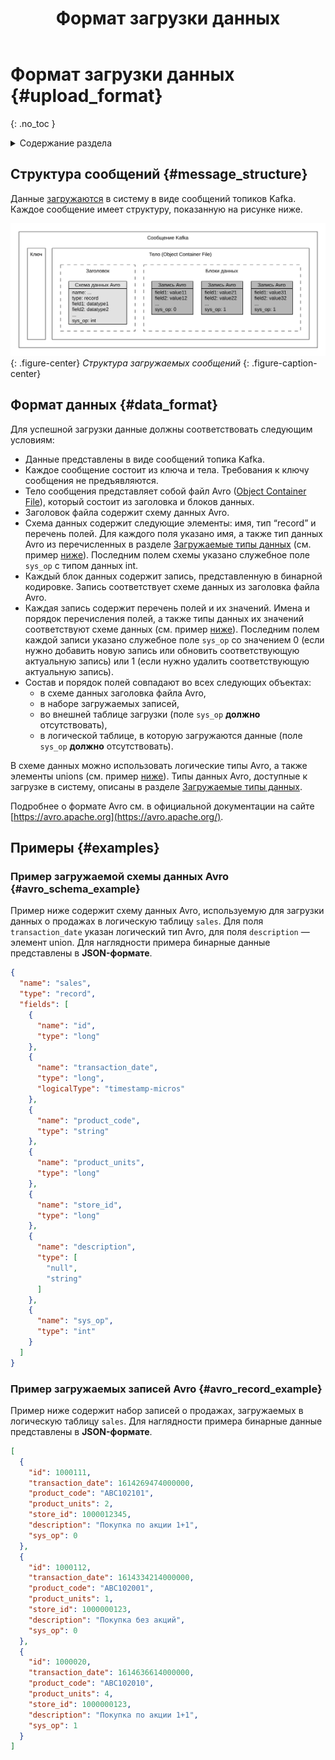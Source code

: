 ﻿---
layout: default
title: Формат загрузки данных
nav_order: 4
parent: Справочная информация
has_children: false
has_toc: false
---

# Формат загрузки данных {#upload_format}
{: .no_toc }

<details markdown="block">
  <summary>
    Содержание раздела
  </summary>
  {: .text-delta }
1. TOC
{:toc}
</details>

## Структура сообщений {#message_structure}

Данные [загружаются](../../working_with_system/data_upload/data_upload.md) в систему в виде сообщений топиков Kafka. 
Каждое сообщение имеет структуру, показанную на рисунке ниже.

![](upload_message_structure.svg)
{: .figure-center}
*Структура загружаемых сообщений*
{: .figure-caption-center}

## Формат данных {#data_format}

Для успешной загрузки данные должны соответствовать следующим условиям:
*   Данные представлены в виде сообщений топика Kafka.
*   Каждое сообщение состоит из ключа и тела. Требования к ключу сообщения не предъявляются.
*   Тело сообщения представляет собой файл Avro ([Object Container File](https://avro.apache.org/docs/1.10.2/spec.html#Object+Container+Files)), который состоит
    из заголовка и блоков данных.
*   Заголовок файла содержит схему данных Avro.
*   Схема данных содержит следующие элементы: имя, тип “record” и перечень полей. 
    Для каждого поля указано имя, а также тип данных Avro из перечисленных в разделе 
    [Загружаемые типы данных](../supported_data_types/upload_data_types/upload_data_types.md) 
    (см. пример [ниже](#avro_schema_example)). Последним полем схемы указано служебное поле `sys_op` с типом данных int.
*   Каждый блок данных содержит запись, представленную в бинарной кодировке. Запись соответствует схеме данных из заголовка файла Avro.
*   Каждая запись содержит перечень полей и их значений. Имена и порядок перечисления полей, а также типы данных их значений
    соответствуют схеме данных (см. пример [ниже](#avro_record_example)). Последним полем 
    каждой записи указано служебное поле `sys_op` со значением 0 (если нужно добавить новую запись или обновить 
    соответствующую актуальную запись) или 1 (если нужно удалить соответствующую актуальную запись). 
*   Состав и порядок полей совпадают во всех следующих объектах:
    *   в схеме данных заголовка файла Avro,
    *   в наборе загружаемых записей,
    *   во внешней таблице загрузки (поле `sys_op` **должно** отсутствовать),
    *   в логической таблице, в которую загружаются данные (поле `sys_op` **должно** отсутствовать).

В схеме данных можно использовать логические типы Avro, а также элементы unions 
(см. пример [ниже](#avro_schema_example)). Типы данных Avro, доступные к загрузке в систему, описаны в разделе 
[Загружаемые типы данных](../supported_data_types/upload_data_types/upload_data_types.md).

Подробнее о формате Avro см. в официальной документации на сайте [https://avro.apache.org](https://avro.apache.org/).

## Примеры {#examples}

### Пример загружаемой схемы данных Avro {#avro_schema_example}

Пример ниже содержит схему данных Avro, используемую для загрузки данных о продажах в логическую таблицу 
`sales`. Для поля `transaction_date` указан логический тип Avro, для поля `description` — элемент union. 
Для наглядности примера бинарные данные представлены в **JSON-формате**.
```json
{
  "name": "sales",
  "type": "record",
  "fields": [
    {
      "name": "id",
      "type": "long"
    },
    {
      "name": "transaction_date",
      "type": "long",
      "logicalType": "timestamp-micros"
    },
    {
      "name": "product_code",
      "type": "string"
    },
    {
      "name": "product_units",
      "type": "long"
    },
    {
      "name": "store_id",
      "type": "long"
    },
    {
      "name": "description",
      "type": [
        "null",
        "string"
      ]
    },
    {
      "name": "sys_op",
      "type": "int"
    }
  ]
}
```

### Пример загружаемых записей Avro {#avro_record_example}

Пример ниже содержит набор записей о продажах, загружаемых в логическую таблицу `sales`. 
Для наглядности примера бинарные данные представлены в **JSON-формате**.
```json
[
  {
    "id": 1000111,
    "transaction_date": 1614269474000000,
    "product_code": "ABC102101",
    "product_units": 2,
    "store_id": 1000012345,
    "description": "Покупка по акции 1+1",
    "sys_op": 0
  },
  {
    "id": 1000112,
    "transaction_date": 1614334214000000,
    "product_code": "ABC102001",
    "product_units": 1,
    "store_id": 1000000123,
    "description": "Покупка без акций",
    "sys_op": 0
  },
  {
    "id": 1000020,
    "transaction_date": 1614636614000000,
    "product_code": "ABC102010",
    "product_units": 4,
    "store_id": 1000000123,
    "description": "Покупка по акции 1+1",
    "sys_op": 1
  }
]
```
